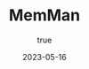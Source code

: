 ---
title: 'MemMan'
excerpt: 'A web app for managing student lessons on a gym'
coverImage: "/MemMan.jpg"
date: '2023-05-16'
author: 
    name: Daniel Alfonso
    picture: "/assets/blog/authors/Daniel.jpeg"
ogImage:
    url:"/MemMan.jpg"
---